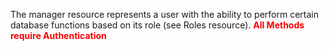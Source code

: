 The manager resource represents a user with the ability to perform certain database functions based on its role (see Roles resource).
<span style="color:red">**All Methods require Authentication**</span> 